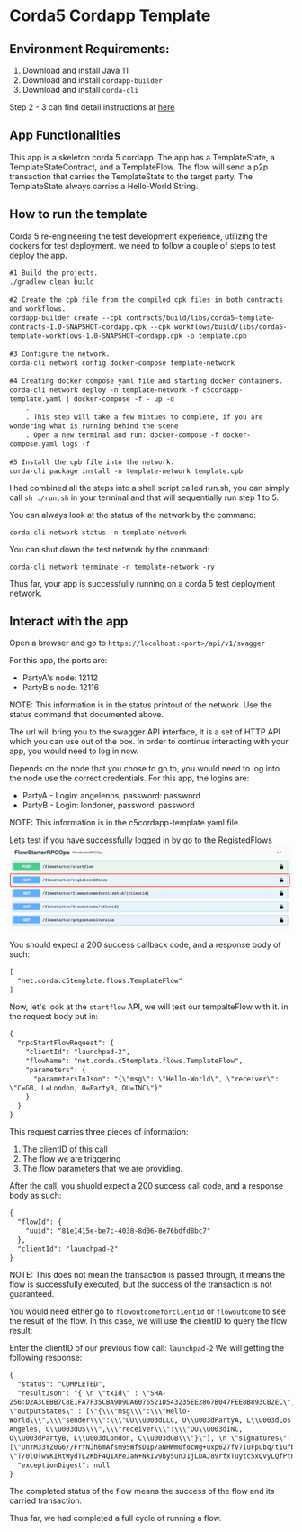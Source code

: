 # Corda5 Cordapp Template 

## Environment Requirements: 
1. Download and install Java 11
2. Download and install `cordapp-builder` 
3. Download and install `corda-cli` 

Step 2 - 3 can find detail instructions at [here](https://docs.r3.com/en/platform/corda/5.0-dev-preview-1/getting-started/overview.html)

## App Functionalities 
This app is a skeleton corda 5 cordapp. The app has a TemplateState, a TemplateStateContract, and a TemplateFlow. The flow will send a p2p transaction that carries the TemplateState to the target party. The TemplateState always carries a Hello-World String. 

## How to run the template

Corda 5 re-engineering the test development experience, utilizing the dockers for test deployment. we need to follow a couple of steps to test deploy the app. 
```
#1 Build the projects.
./gradlew clean build

#2 Create the cpb file from the compiled cpk files in both contracts and workflows.
cordapp-builder create --cpk contracts/build/libs/corda5-template-contracts-1.0-SNAPSHOT-cordapp.cpk --cpk workflows/build/libs/corda5-template-workflows-1.0-SNAPSHOT-cordapp.cpk -o template.cpb

#3 Configure the network.
corda-cli network config docker-compose template-network

#4 Creating docker compose yaml file and starting docker containers.
corda-cli network deploy -n template-network -f c5cordapp-template.yaml | docker-compose -f - up -d
    .
    . This step will take a few mintues to complete, if you are wondering what is running behind the scene
    . Open a new terminal and run: docker-compose -f docker-compose.yaml logs -f 
    
#5 Install the cpb file into the network.
corda-cli package install -n template-network template.cpb
```
I had combined all the steps into a shell script called run.sh, you can simply call `sh ./run.sh` in your terminal and that will sequentially run step 1 to 5. 


You can always look at the status of the network by the command: 
```
corda-cli network status -n template-network
```
You can shut down the test network by the command: 
```
corda-cli network terminate -n template-network -ry
```
Thus far, your app is successfully running on a corda 5 test deployment network. 

## Interact with the app 
Open a browser and go to `https://localhost:<port>/api/v1/swagger`

For this app, the ports are: 
* PartyA's node: 12112
* PartyB's node: 12116

NOTE: This information is in the status printout of the network. Use the status command that documented above. 

The url will bring you to the swagger API interface, it is a set of HTTP API which you can use out of the box. In order to continue interacting with your app, you would need to log in now. 

Depends on the node that you chose to go to, you would need to log into the node use the correct credentials. 
For this app, the logins are: 
* PartyA - Login: angelenos, password: password
* PartyB - Login: londoner, password: password

NOTE: This information is in the c5cordapp-template.yaml file. 

Lets test if you have successfully logged in by go to the RegistedFlows 
![img.png](registeredflows.png)

You should expect a 200 success callback code, and a response body of such: 
```
[
  "net.corda.c5template.flows.TemplateFlow"
]
```

Now, let's look at the `startflow` API, we will test our tempalteFlow with it. 
in the request body put in: 
```
{
  "rpcStartFlowRequest": {
    "clientId": "launchpad-2", 
    "flowName": "net.corda.c5template.flows.TemplateFlow", 
    "parameters": { 
      "parametersInJson": "{\"msg\": \"Hello-World\", \"receiver\": \"C=GB, L=London, O=PartyB, OU=INC\"}" 
    } 
  } 
}
```
This request carries three pieces of information: 
1. The clientID of this call 
2. The flow we are triggering 
3. The flow parameters that we are providing. 

After the call, you shuold expect a 200 success call code, and a response body as such: 
```
{
  "flowId": {
    "uuid": "81e1415e-be7c-4038-8d06-8e76bdfd8bc7"
  },
  "clientId": "launchpad-2"
}
```
NOTE: This does not mean the transaction is passed through, it means the flow is successfully executed, but the success of the transaction is not guaranteed. 

You would need either go to `flowoutcomeforclientid` or `flowoutcome` to see the result of the flow. In this case, we will use the clientID to query the flow result: 

Enter the clientID of our previous flow call: `launchpad-2`
We will getting the following response: 
```
{
  "status": "COMPLETED",
  "resultJson": "{ \n \"txId\" : \"SHA-256:D2A3CEBB7C8E1FA7F35CBA9D9DA6076521D543235EE2867B047FEE8B893CB2EC\",\n \"outputStates\" : [\"{\\\"msg\\\":\\\"Hello-World\\\",\\\"sender\\\":\\\"OU\\u003dLLC, O\\u003dPartyA, L\\u003dLos Angeles, C\\u003dUS\\\",\\\"receiver\\\":\\\"OU\\u003dINC, O\\u003dPartyB, L\\u003dLondon, C\\u003dGB\\\"}\"], \n \"signatures\": [\"UnYM33YZ0G6//FrYNJh6mAfsm9SWfsD1p/aNHWm0focWg+uxp627fV7iuFpubq/t1ufb8yNo0/Awlcs9/b+tBg==\", \"T/0lOTwVKIRtWydTL2KbF4Q1XPeJaN+NkIv9by5unJ1jLDAJ89rfxTuytc5xQvyLQfPtnHIrtK42jzpFO8osAA==\"]\n}",
  "exceptionDigest": null
}
```
The completed status of the flow means the success of the flow and its carried transaction. 

Thus far, we had completed a full cycle of running a flow. 
